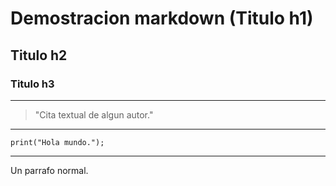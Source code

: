 # Demostracion markdown (Titulo h1)

## Titulo h2
### Titulo h3
---
> "Cita textual de algun autor."
___
``` Segun resalta algun codigo en particular
print("Hola mundo.");
```
___
Un parrafo normal.
